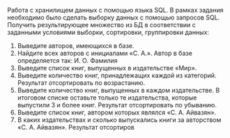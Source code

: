 Работа с хранилищем данных с помощью языка SQL.
В рамках задания необходимо было сделать выборку данных с помощью запросов SQL. Получить
результирующее множество из БД в соответствии с заданными условиями выборки,
сортировки, группировки данных:
1. Выведите авторов, имеющихся в базе.
2. Найдите всех авторов с инициалами «С. А.». Автор в базе определяется так: И. О. Фамилия
3. Выведите список книг, выпущенных в издательстве «Мир».
4. Выведите количество книг, принадлежащих каждой из категорий. Результат отсортировать по
возрастанию.
5. Выведите количество книг, выпущенных в каждом издательстве. В итоговом списке оставьте только
те издательства, которые выпустили 3 и более книг. Результат отсортировать по убыванию.
6. Выведите список книг, автором которых являлся «С. А. Айвазян».
7. В каких издательствах и сколько выпускались книги за авторством «С. А. Айвазян». Результат
отсортиров
